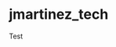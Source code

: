 # jmartinez_tech
<!-- this repo is for my website, as I take ,y journey to land a developer job -->
Test
